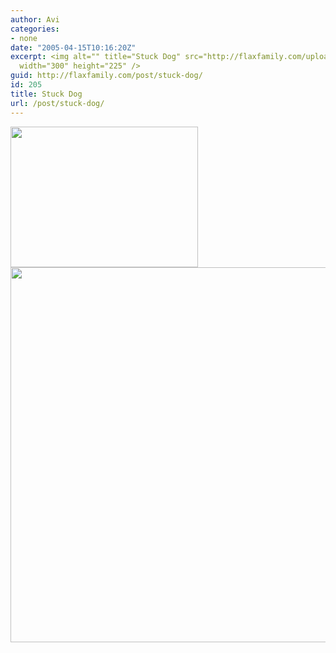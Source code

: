 ```yaml
---
author: Avi
categories:
- none
date: "2005-04-15T10:16:20Z"
excerpt: <img alt="" title="Stuck Dog" src="http://flaxfamily.com/uploads/Stuck Dog-thumbnail.jpg"
  width="300" height="225" />
guid: http://flaxfamily.com/post/stuck-dog/
id: 205
title: Stuck Dog
url: /post/stuck-dog/
---
```

<img alt="" title="Stuck Dog" src="http://flaxfamily.com/uploads/Stuck Dog-thumbnail.jpg" width="300" height="225" />
  
<!--more-->


  
<img alt="" title="Stuck Dog" src="http://flaxfamily.com/uploads/Stuck Dog.jpg" width="800" height="600" />